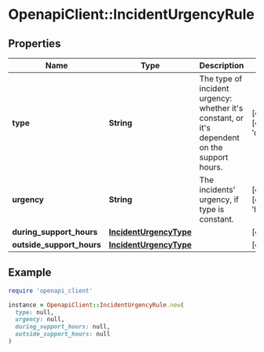 # OpenapiClient::IncidentUrgencyRule

## Properties

| Name | Type | Description | Notes |
| ---- | ---- | ----------- | ----- |
| **type** | **String** | The type of incident urgency: whether it&#39;s constant, or it&#39;s dependent on the support hours. | [optional][default to &#39;constant&#39;] |
| **urgency** | **String** | The incidents&#39; urgency, if type is constant. | [optional][default to &#39;high&#39;] |
| **during_support_hours** | [**IncidentUrgencyType**](IncidentUrgencyType.md) |  | [optional] |
| **outside_support_hours** | [**IncidentUrgencyType**](IncidentUrgencyType.md) |  | [optional] |

## Example

```ruby
require 'openapi_client'

instance = OpenapiClient::IncidentUrgencyRule.new(
  type: null,
  urgency: null,
  during_support_hours: null,
  outside_support_hours: null
)
```


